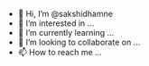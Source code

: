 - 👋 Hi, I’m @sakshidhamne
- 👀 I’m interested in ...
- 🌱 I’m currently learning ...
- 💞️ I’m looking to collaborate on ...
- 📫 How to reach me ...

<!---
sakshidhamne/sakshidhamne is a ✨ special ✨ repository because its `README.md` (this file) appears on your GitHub profile.
You can click the Preview link to take a look at your changes.
--->
